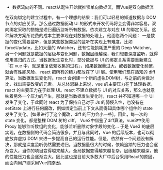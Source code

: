- 数据流向的不同。react从诞生开始就推崇单向数据流，而Vue是双向数据流

在双向绑定的建立过程中，有一个理想的结果：我们可以轻易的知道数据与 DOM 节点的对应关系，那么通过数据驱动 UI 的形式来开发代码将会变得非常容易。双向绑定采取的措施是递归遍历监听所有数据，依次建立与对应 UI 的绑定关系。这种解决方案所花费的成本主要体现在对数据的处理上，他面临两个问题：
一是数据的变化需要监听，但是某些数据类型的监听在实现上有难度，比如 forceUpdate，比如大量的 Watcher，还有性能损耗更严重的 Deep Watcher。另一个问题就是数据的层级与变化问题，数据层级越深，我们想要深度监听，就得使用递归的方式。当数据发生变化时，部分数据与 UI 的绑定关系需要重新建立「在 vue 中，就是重复依赖收集的过程」，如果数据量过大，或者数据变化频繁，就会有性能风险。
react 把所有的精力都放在了 UI 层。使用我们现在熟知的 diff 算法，当数据发生变化时，react 会创建一个新的虚拟DOM树，与之前的树做对比，找出需要改变的元素。
从总体思路上来说，vue 的主要压力在于处理数据，react 的主要压力在于处理 UI。react 不建立数据与 UI 的对应关系，那么也就意味着另外一个压力的产生，那就是当数据发生变化时，react 并不知道哪一个 UI 发生了变化，于此同时 react 为了保持自己对于 Js 的弱侵入性，也没有在 setState 上进行任何魔改，例如绑定当前上下文从而得知具体哪个组件的 state 发生了变化。[如果进行了这个魔改，diff 的压力会小一些]。因此，每一次的 state 变化，都是整棵 DOM 树的 diff。
Vue2中借鉴了diff算法，vue3中使用Proxy 能够监听数组的变化，能够监听删除对象字段的变化... 于是 Vue3 的底层实现，在数据侧的代码会简洁很多，并且与此同时，Vue 的后续版本，也可以彻底放弃虚拟 DOM 来进一步提高自己的运行性能。但是，依然有一个问题没有解决，那就是深度监听仍然需要递归。当数据量很大的时候，依赖追踪的压力也会逐渐变大，当你的项目变得越来越大，全局数据变得越来越复杂，层级越来越深，他的性能压力也会逐渐变大。因此这也是目前大多数大厂中后台采用React的原因，而面向用户则采用Vue的原因。